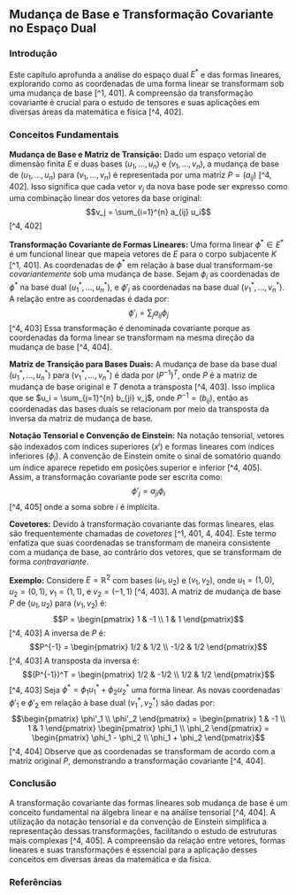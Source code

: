 ## Mudança de Base e Transformação Covariante no Espaço Dual

### Introdução
Este capítulo aprofunda a análise do espaço dual $E^*$ e das formas lineares, explorando como as coordenadas de uma forma linear se transformam sob uma mudança de base [^1, 401]. A compreensão da transformação covariante é crucial para o estudo de tensores e suas aplicações em diversas áreas da matemática e física [^4, 402].

### Conceitos Fundamentais
**Mudança de Base e Matriz de Transição:**
Dado um espaço vetorial de dimensão finita $E$ e duas bases $(u_1, ..., u_n)$ e $(v_1, ..., v_n)$, a mudança de base de $(u_1, ..., u_n)$ para $(v_1, ..., v_n)$ é representada por uma matriz $P = (a_{ij})$ [^4, 402]. Isso significa que cada vetor $v_j$ da nova base pode ser expresso como uma combinação linear dos vetores da base original:
$$v_j = \sum_{i=1}^{n} a_{ij} u_i$$ [^4, 402]

**Transformação Covariante de Formas Lineares:**
Uma forma linear $\phi^* \in E^*$ é um funcional linear que mapeia vetores de $E$ para o corpo subjacente $K$ [^1, 401]. As coordenadas de $\phi^*$ em relação à base dual transformam-se *covariantemente* sob uma mudança de base. Sejam $\phi_i$ as coordenadas de $\phi^*$ na base dual $(u_1^*, ..., u_n^*)$, e $\phi'_i$ as coordenadas na base dual $(v_1^*, ..., v_n^*)$. A relação entre as coordenadas é dada por:
$$\phi'_i = \sum_{j} a_{ij} \phi_j$$ [^4, 403]
Essa transformação é denominada covariante porque as coordenadas da forma linear se transformam na mesma direção da mudança de base [^4, 404].

**Matriz de Transição para Bases Duais:**
A mudança de base da base dual $(u_1^*, ..., u_n^*)$ para $(v_1^*, ..., v_n^*)$ é dada por $(P^{-1})^T$, onde $P$ é a matriz de mudança de base original e $T$ denota a transposta [^4, 403]. Isso implica que se $u_i = \sum_{j=1}^{n} b_{ji} v_j$, onde $P^{-1} = (b_{ij})$, então as coordenadas das bases duais se relacionam por meio da transposta da inversa da matriz de mudança de base.

**Notação Tensorial e Convenção de Einstein:**
Na notação tensorial, vetores são indexados com índices superiores ($x^i$) e formas lineares com índices inferiores ($\phi_i$). A convenção de Einstein omite o sinal de somatório quando um índice aparece repetido em posições superior e inferior [^4, 405]. Assim, a transformação covariante pode ser escrita como:
$$\phi'_j = a_{ji}\phi_i$$ [^4, 405]
onde a soma sobre $i$ é implícita.

**Covetores:**
Devido à transformação covariante das formas lineares, elas são frequentemente chamadas de *covetores* [^1, 401, 4, 404]. Este termo enfatiza que suas coordenadas se transformam de maneira consistente com a mudança de base, ao contrário dos vetores, que se transformam de forma *contravariante*.

**Exemplo:**
Considere $E = \mathbb{R}^2$ com bases $(u_1, u_2)$ e $(v_1, v_2)$, onde $u_1 = (1, 0)$, $u_2 = (0, 1)$, $v_1 = (1, 1)$, e $v_2 = (-1, 1)$ [^4, 403]. A matriz de mudança de base $P$ de $(u_1, u_2)$ para $(v_1, v_2)$ é:
$$P = \begin{pmatrix} 1 & -1 \\ 1 & 1 \end{pmatrix}$$ [^4, 403]
A inversa de $P$ é:
$$P^{-1} = \begin{pmatrix} 1/2 & 1/2 \\ -1/2 & 1/2 \end{pmatrix}$$ [^4, 403]
A transposta da inversa é:
$$(P^{-1})^T = \begin{pmatrix} 1/2 & -1/2 \\ 1/2 & 1/2 \end{pmatrix}$$ [^4, 403]
Seja $\phi^* = \phi_1 u_1^* + \phi_2 u_2^*$ uma forma linear. As novas coordenadas $\phi'_1$ e $\phi'_2$ em relação à base dual $(v_1^*, v_2^*)$ são dadas por:
$$\begin{pmatrix} \phi'_1 \\ \phi'_2 \end{pmatrix} = \begin{pmatrix} 1 & -1 \\ 1 & 1 \end{pmatrix} \begin{pmatrix} \phi_1 \\ \phi_2 \end{pmatrix} = \begin{pmatrix} \phi_1 - \phi_2 \\ \phi_1 + \phi_2 \end{pmatrix}$$ [^4, 404]
Observe que as coordenadas se transformam de acordo com a matriz original $P$, demonstrando a transformação covariante [^4, 404].

### Conclusão
A transformação covariante das formas lineares sob mudança de base é um conceito fundamental na álgebra linear e na análise tensorial [^4, 404]. A utilização da notação tensorial e da convenção de Einstein simplifica a representação dessas transformações, facilitando o estudo de estruturas mais complexas [^4, 405]. A compreensão da relação entre vetores, formas lineares e suas transformações é essencial para a aplicação desses conceitos em diversas áreas da matemática e da física.

### Referências
[^1]: Capítulo 11, The Dual Space and Duality, p. 399-401.
[^4]: Capítulo 11, The Dual Space and Duality, p. 402-405.

<!-- END -->